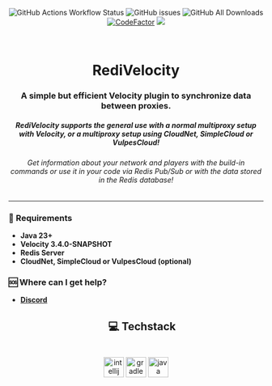 <div align="center">

![GitHub Actions Workflow Status](https://img.shields.io/github/actions/workflow/status/byPixelTV/RediVelocity/gradle.yml?style=for-the-badge)
![GitHub issues](https://img.shields.io/github/issues-raw/byPixelTV/RediVelocity?style=for-the-badge)
![GitHub All Downloads](https://img.shields.io/github/downloads/byPixelTV/RediVelocity/total?style=for-the-badge)
<br>
[![CodeFactor](https://www.codefactor.io/repository/github/bypixeltv/redivelocity/badge)](https://www.codefactor.io/repository/github/bypixeltv/redivelocity)
![](https://sloc.xyz/github/byPixelTV/RediVelocity)

</div>

<br />

[//]: # (<- Header ->)
<h1 align="center">RediVelocity</h1>

<h3 align="center">A simple but efficient Velocity plugin to synchronize data between proxies.</h3>
<h5 align="center">RediVelocity supports the general use with a normal multiproxy setup with Velocity, or a multiproxy setup using CloudNet, SimpleCloud or VulpesCloud!</h6>
<h6 align="center">Get information about your network and players with the build-in commands or use it in your code via Redis Pub/Sub or with the data stored in the Redis database!</h6>
<hr>

### 📑 Requirements

* **Java 23+**
* **Velocity 3.4.0-SNAPSHOT**
* **Redis Server**
* **CloudNet, SimpleCloud or VulpesCloud (optional)**

### 🆘 Where can I get help?

* **[Discord](https://bypixeltv.de)**
  <h2 align="center">💻 Techstack</h2>

###

<br clear="both">

<div align="center">
  <img src="https://cdn.jsdelivr.net/gh/devicons/devicon/icons/intellij/intellij-original.svg" height="40" alt="intellij logo"  />
  <img src="https://cdn.simpleicons.org/gradle/02303A" height="40" alt="gradle logo"  />
  <img src="https://cdn.jsdelivr.net/gh/devicons/devicon/icons/java/java-original.svg" height="40" alt="java logo"  />
</div>
